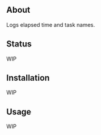 ## About

Logs elapsed time and task names.

## Status

WIP

<!--
[![Build](https://github.com/sharpjs/PSPrefix/workflows/Build/badge.svg)](https://github.com/sharpjs/PSPrefix/actions)
[![NuGet](https://img.shields.io/nuget/v/PSPrefix.svg)](https://www.nuget.org/packages/PSPrefix)
[![NuGet](https://img.shields.io/nuget/dt/PSPrefix.svg)](https://www.nuget.org/packages/PSPrefix)
[![NuGet](https://img.shields.io/powershellgallery/v/PSPrefix.svg)](https://www.powershellgallery.com/packages/PSPrefix)
[![NuGet](https://img.shields.io/powershellgallery/dt/PSPrefix.svg)](https://www.powershellgallery.com/packages/PSPrefix)
-->

## Installation

WIP

<!--
Install [this NuGet Package](https://www.nuget.org/packages/PSPrefix) in your project.
-->

## Usage

WIP

<!--
  Copyright Subatomix Research Inc.
  SPDX-License-Identifier: MIT
-->

